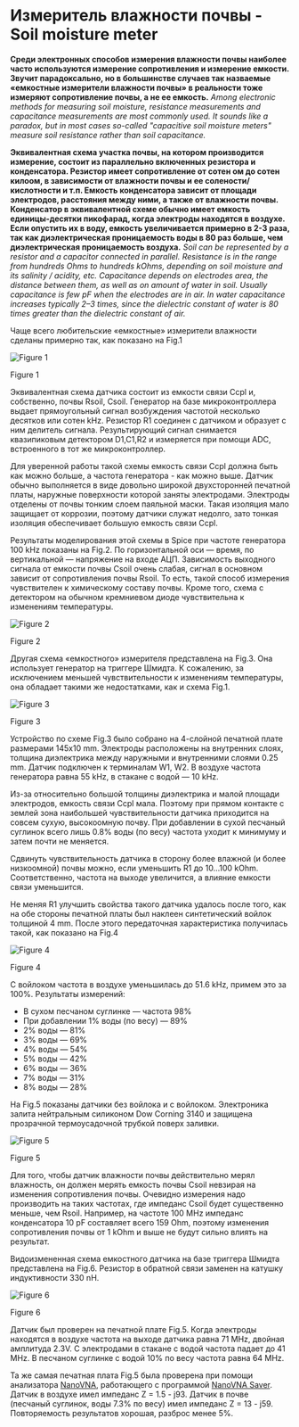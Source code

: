 # Измеритель влажности почвы - Soil moisture meter

**Среди электронных способов измерения влажности почвы наиболее часто используются измерение сопротивления и измерение емкости.  Звучит парадоксально, но в большинстве случаев так назваемые «емкостные измерители влажности почвы» в реальности тоже измеряют сопротивление почвы, а не ее емкость.** _Among electronic methods for measuring soil moisture, resistance measurements and capacitance measurements are most commonly used. It sounds like a paradox, but in most cases so-called "capacitive soil moisture meters" measure soil resistance rather than soil capacitance._

**Эквивалентная схема участка почвы, на котором производится измерение, состоит из параллельно включенных резистора и конденсатора. Резистор имеет сопротивление от сотен ом до сотен килоом, в зависимости от влажности почвы и ее солености/кислотности и т.п. Емкость конденсатора зависит от площади электродов, расстояния между ними, а также от влажности почвы. Конденсатор в эквивалентной схеме обычно имеет емкость единицы-десятки пикофарад, когда электроды находятся в воздухе. Если опустить их в воду, емкость увеличивается примерно в 2-3 раза, так как диэлектрическая проницаемость воды в 80 раз больше, чем диэлектрическая проницаемость воздуха.** _Soil can be represented by a resistor and a capacitor connected in parallel. Resistance is in the range from hundreds Оhms to hundreds kОhms, depending on soil moisture and its salinity / acidity, etc. Capacitance depends on electrodes area, the distance between them, as well as on amount of water in soil. Usually capacitance is few pF when the electrodes are in air. In water capacitance increases typically 2–3 times, since the dielectric constant of water is 80 times greater than the dielectric constant of air._

Чаще всего любительские «емкостные» измерители влажности сделаны примерно так, как показано на Fig.1

![Figure 1](https://github.com/akouz/Soil_moisture/blob/master/pic/Fig_1.png)

Figure 1

Эквивалентная схема датчика состоит из емкости связи Ccpl и, собственно, почвы Rsoil, Csoil. Генератор на базе микроконтроллера выдает прямоугольный сигнал возбуждения частотой несколько десятков или сотен kHz. Резистор R1 соединен с датчиком и образует с ним делитель сигнала. Результирующий сигнал  снимается квазипиковым детектором D1,C1,R2 и  измеряется при помощи ADC, встроенного в тот же микроконтроллер. 

Для уверенной работы такой схемы емкость связи Ccpl должна быть как можно больше,  а частота генератора - как можно выше. Датчик обычно выполняется в виде довольно широкой двухсторонней печатной платы, наружные поверхности которой заняты электродами. Электроды  отделены от почвы  тонким слоем паяльной маски. Такая изоляция мало защищает от коррозии, поэтому датчики служат недолго, зато тонкая изоляция обеспечивает большую емкость связи Ccpl. 

Результаты моделирования этой схемы в Spice при частоте генератора 100 kHz показаны на Fig.2. По горизонтальной оси — время, по вертикальной — напряжение на входе АЦП. Зависимость выходного сигнала от емкости почвы Csoil очень слабая, сигнал в основном зависит от сопротивления почвы Rsoil. То есть, такой способ измерения чувствителен к химическому составу почвы. Кроме того, схема с детектором на обычном кремниевом диоде чувствительна к изменениям температуры.

![Figure 2](https://github.com/akouz/Soil_moisture/blob/master/pic/Fig_2.png)

Figure 2

Другая схема «емкостного» измерителя представлена на Fig.3. Она использует генератор на триггере Шмидта. К сожалению, за исключением меньшей чувствительности к изменениям температуры, она обладает такими же недостатками, как и схема Fig.1.

![Figure 3](https://github.com/akouz/Soil_moisture/blob/master/pic/Fig_3.png)

Figure 3

Устройство по схеме Fig.3 было собрано на 4-слойной печатной плате размерами 145х10 mm. Электроды расположены на внутренних слоях, толщина диэлектрика между наружными и внутренними слоями 0.25 mm.  Датчик подключен к терминалам W1, W2. В воздухе частота генератора равна 55 kHz, в стакане с водой — 10 kHz.

Из-за относительно большой толщины диэлектрика и малой площади электродов, емкость связи Ccpl мала. Поэтому при прямом контакте с землей зона наибольшей чувствительности датчика приходится на совсем сухую, высокоомную почву. При добавлении в сухой песчаный суглинок всего лишь 0.8% воды (по весу) частота уходит к минимуму и затем почти не меняется. 

Сдвинуть чувствительность датчика в сторону более влажной (и более низкоомной) почвы можно, если уменьшить R1 до 10...100 kOhm. Соответственно, частота на выходе увеличится, а влияние емкости связи уменьшится.

Не меняя R1 улучшить свойства такого датчика удалось после того, как на обе стороны печатной платы был наклеен синтетический войлок толщиной 4 mm. После этого передаточная характеристика получилась такой, как показано на Fig.4

![Figure 4](https://github.com/akouz/Soil_moisture/blob/master/pic/Fig_4.png)

Figure 4

С войлоком частота в воздухе уменьшилась до 51.6 kHz, примем это за 100%. Результаты измерений:
  * В сухом песчаном суглинке — частота 98%
  * При добавлении 1% воды (по весу) — 89%
  * 2% воды — 81%
  * 3% воды — 69%
  * 4% воды — 54%
  * 5% воды — 42%
  * 6% воды — 36%
  * 7% воды — 31%
  * 8% воды — 28%

На Fig.5 показаны датчики без войлока и с войлоком. Электроника залита нейтральным силиконом Dow Corning 3140 и защищена прозрачной термоусадочной трубкой поверх заливки. 

![Figure 5](https://github.com/akouz/Soil_moisture/blob/master/pic/Fig_5.png)

Figure 5

Для того, чтобы датчик влажности почвы действительно мерял влажность, он должен мерять емкость почвы Csoil невзирая на изменения сопротивления почвы. Очевидно измерения надо производить на таких частотах,  где импеданс Csoil будет существенно меньше, чем  Rsoil. Например,  на частоте 100 MHz импеданс конденсатора 10 pF составляет всего 159 Ohm, поэтому изменения сопротивления почвы от 1 kOhm и выше не будут сильно влиять на результат. 

Видоизмененная схема емкостного датчика на базе триггера Шмидта представлена на Fig.6. Резистор в обратной связи заменен на катушку индуктивности 330 nH. 

![Figure 6](https://github.com/akouz/Soil_moisture/blob/master/pic/Fig_6.png)

Figure 6

Датчик был проверен на печатной плате Fig.5. Когда электроды находятся в воздухе частота на выходе датчика равна 71 MHz, двойная амплитуда 2.3V. С электродами в стакане с водой частота падает до 41 MHz. В песчаном суглинке с водой 10% по весу частота равна 64 MHz.

Та же самая печатная плата Fig.5 была проверена при помощи анализатора [NanoVNA](https://nanovna.com/), работающего с программой [NanoVNA Saver](https://github.com/mihtjel/nanovna-saver). Датчик в воздухе имел импеданс Z = 1.5 - j93. Датчик в почве (песчаный суглинок, воды 7.3% по весу) имел импеданс Z = 13 - j59. Повторяемость результатов хорошая, разброс менее 5%. 

